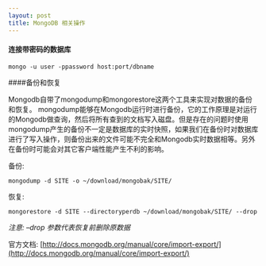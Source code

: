 ```yaml
---
layout: post
title: MongoDB 相关操作
---
```


#### 连接带密码的数据库

    mongo -u user -ppassword host:port/dbname

####备份和恢复

Mongodb自带了mongodump和mongorestore这两个工具来实现对数据的备份和恢复。 mongodump能够在Mongodb运行时进行备份，它的工作原理是对运行的Mongodb做查询，然后将所有查到的文档写入磁盘。但是存在的问题时使用mongodump产生的备份不一定是数据库的实时快照，如果我们在备份时对数据库进行了写入操作，则备份出来的文件可能不完全和Mongodb实时数据相等。另外在备份时可能会对其它客户端性能产生不利的影响。

备份:

    mongodump -d SITE -o ~/download/mongobak/SITE/

恢复:

    mongorestore -d SITE --directoryperdb ~/download/mongobak/SITE/ --drop

*注意: –drop 参数代表恢复前删除原数据*

官方文档: [http://docs.mongodb.org/manual/core/import-export/](http://docs.mongodb.org/manual/core/import-export/)

